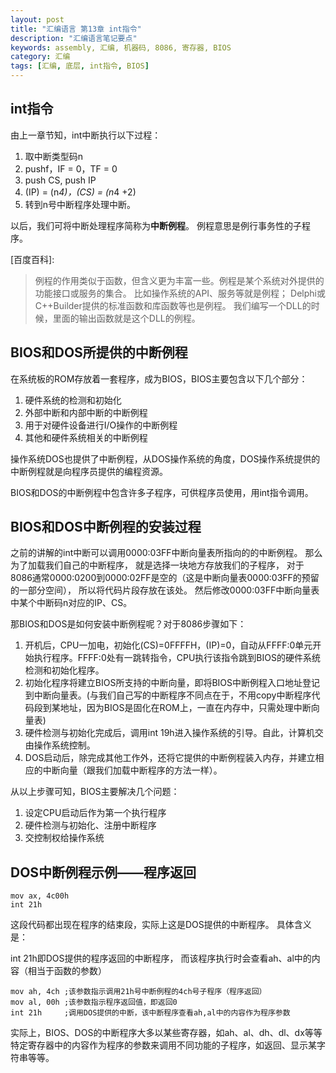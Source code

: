 ```yaml
---
layout: post
title: "汇编语言 第13章 int指令"
description: "汇编语言笔记要点"
keywords: assembly, 汇编, 机器码, 8086, 寄存器, BIOS
category: 汇编
tags: [汇编, 底层, int指令, BIOS]
---
```


## int指令
由上一章节知，int中断执行以下过程：

1. 取中断类型码n
2. pushf，IF = 0，TF = 0
3. push CS, push IP
4. (IP) = (n*4)，(CS) = (n*4 +2)
5. 转到n号中断程序处理中断。

以后，我们可将中断处理程序简称为**中断例程**。
例程意思是例行事务性的子程序。

[百度百科]:

> 例程的作用类似于函数，但含义更为丰富一些。例程是某个系统对外提供的功能接口或服务的集合。
> 比如操作系统的API、服务等就是例程；
> Delphi或C++Builder提供的标准函数和库函数等也是例程。
>我们编写一个DLL的时候，里面的输出函数就是这个DLL的例程。

## BIOS和DOS所提供的中断例程
在系统板的ROM存放着一套程序，成为BIOS，BIOS主要包含以下几个部分：

1. 硬件系统的检测和初始化
2. 外部中断和内部中断的中断例程
3. 用于对硬件设备进行I/O操作的中断例程
4. 其他和硬件系统相关的中断例程

操作系统DOS也提供了中断例程，从DOS操作系统的角度，DOS操作系统提供的中断例程就是向程序员提供的编程资源。

BIOS和DOS的中断例程中包含许多子程序，可供程序员使用，用int指令调用。

## BIOS和DOS中断例程的安装过程
之前的讲解的int中断可以调用0000:03FF中断向量表所指向的的中断例程。
那么为了加载我们自己的中断程序，
就是选择一块地方存放我们的子程序，
对于8086通常0000:0200到0000:02FF是空的（这是中断向量表0000:03FF的预留的一部分空间），
所以将代码片段存放在该处。
然后修改0000:03FF中断向量表中某个中断码n对应的IP、CS。

那BIOS和DOS是如何安装中断例程呢？对于8086步骤如下：

1. 开机后，CPU一加电，初始化(CS)=0FFFFH，(IP)=0，自动从FFFF:0单元开始执行程序。FFFF:0处有一跳转指令，CPU执行该指令跳到BIOS的硬件系统检测和初始化程序。
2. 初始化程序将建立BIOS所支持的中断向量，即将BIOS中断例程入口地址登记到中断向量表。(与我们自己写的中断程序不同点在于，不用copy中断程序代码段到某地址，因为BIOS是固化在ROM上，一直在内存中，只需处理中断向量表)
3. 硬件检测与初始化完成后，调用int 19h进入操作系统的引导。自此，计算机交由操作系统控制。
4. DOS启动后，除完成其他工作外，还将它提供的中断例程装入内存，并建立相应的中断向量（跟我们加载中断程序的方法一样）。

从以上步骤可知，BIOS主要解决几个问题：

1. 设定CPU启动后作为第一个执行程序
2. 硬件检测与初始化、注册中断程序
3. 交控制权给操作系统

## DOS中断例程示例——程序返回

```
mov ax, 4c00h
int 21h
```

这段代码都出现在程序的结束段，实际上这是DOS提供的中断程序。
具体含义是：

int 21h即DOS提供的程序返回的中断程序，
而该程序执行时会查看ah、al中的内容（相当于函数的参数）

```
mov ah, 4ch ;该参数指示调用21h号中断例程的4ch号子程序（程序返回）
mov al, 00h ;该参数指示程序返回值，即返回0
int 21h     ;调用DOS提供的中断，该中断程序查看ah,al中的内容作为程序参数
```

实际上，BIOS、DOS的中断程序大多以某些寄存器，如ah、al、dh、dl、dx等等特定寄存器中的内容作为程序的参数来调用不同功能的子程序，如返回、显示某字符串等等。
